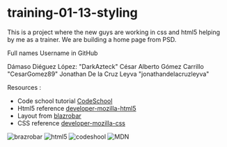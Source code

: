 training-01-13-styling
======================

This is a project where the new guys are working in css and html5 helping by me as a trainer. We are building a home page from PSD.


Full names                                         Username in GitHub

Dámaso Diéguez López:                                 "DarkAzteck"
César Alberto Gómez Carrillo                         "CesarGomez89"
Jonathan De la Cruz Leyva                        "jonathandelacruzleyva"

Resources :

* Code school tutorial [CodeSchool](http://www.codeschool.com/)
* Html5 reference [developer-mozilla-html5](https://developer.mozilla.org/en-US/docs/HTML/HTML5)
* Layout from [blazrobar](http://www.blazrobar.com/category/free-psd-website-templates/)
* CSS reference [developer-mozilla-css](https://developer.mozilla.org/en-US/docs/CSS/CSS_Reference)


![brazrobar](http://profile.ak.fbcdn.net/hprofile-ak-ash4/c17.0.147.147/405764_298041060238102_1309789076_a.jpg)
![html5](https://developer.mozilla.org/files/3563/HTML5_Logo_128.png)
![codeshool](http://www.geeksonmocha.com/wp-content/uploads/2012/11/Code-School-logo-no-tag.png)
![MDN](https://developer.cdn.mozilla.net/media/img/mdn-logo-sm.png)

